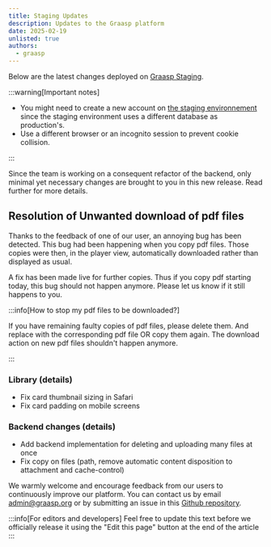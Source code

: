 ```yaml
---
title: Staging Updates
description: Updates to the Graasp platform
date: 2025-02-19
unlisted: true
authors:
  - graasp
---
```


Below are the latest changes deployed on [Graasp Staging](https://builder.stage.graasp.org).

:::warning[Important notes]

- You might need to create a new account on [the staging environnement](https://auth.stage.graasp.org) since the staging environment uses a different database as production's.
- Use a different browser or an incognito session to prevent cookie collision.

:::

Since the team is working on a consequent refactor of the backend, only minimal yet necessary changes are brought to you in this new release. Read further for more details.

<!-- Everything below this will not be shown in the post overview -->
<!-- truncate -->

## Resolution of Unwanted download of pdf files

Thanks to the feedback of one of our user, an annoying bug has been detected. This bug had been happening when you copy pdf files. Those copies were then, in the player view, automatically downloaded rather than displayed as usual.

A fix has been made live for further copies. Thus if you copy pdf starting today, this bug should not happen anymore. Please let us know if it still happens to you.

:::info[How to stop my pdf files to be downloaded?]

If you have remaining faulty copies of pdf files, please delete them. And replace with the corresponding pdf file OR copy them again. The download action on new pdf files shouldn't happen anymore.

:::

### Library (details)

- Fix card thumbnail sizing in Safari
- Fix card padding on mobile screens

### Backend changes (details)

- Add backend implementation for deleting and uploading many files at once
- Fix copy on files (path, remove automatic content disposition to attachment and cache-control)

<!-- Generic message -->

We warmly welcome and encourage feedback from our users to continuously improve our platform. You can contact us by email [admin@graasp.org](mailto:admin@graasp.org) or by submitting an issue in this [Github repository](https://github.com/graasp/graasp-feedback).

:::info[For editors and developers]
Feel free to update this text before we officially release it using the "Edit this page" button at the end of the article
:::
